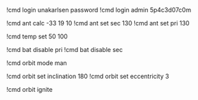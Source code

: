 !cmd login unakarlsen password
!cmd login admin 5p4c3d07c0m


!cmd ant calc -33 19 10
!cmd ant set sec 130
!cmd ant set pri 130


!cmd temp set 50 100

!cmd bat disable pri
!cmd bat disable sec

!cmd orbit mode man

!cmd orbit set inclination 180
!cmd orbit set eccentricity 3

!cmd orbit ignite
